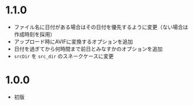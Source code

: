 # 1.1.0

- ファイル名に日付がある場合はその日付を優先するように変更（ない場合は作成時刻を採用）
- アップロード時にAVIFに変換するオプションを追加
- 日付を過ぎてから何時間まで前日とみなすかのオプションを追加
- `srcDir` を `src_dir` のスネークケースに変更

# 1.0.0

- 初版